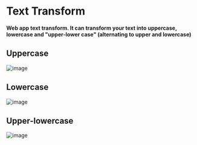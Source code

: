 # Text Transform
**Web app text transform. It can transform your text into uppercase, lowercase and "upper-lower case" (alternating to upper and lowercase)**

## Uppercase
![image](https://user-images.githubusercontent.com/41703972/59979801-be468f00-95c2-11e9-9890-4f7e6b796efc.png)

## Lowercase
![image](https://user-images.githubusercontent.com/41703972/59979805-ce5e6e80-95c2-11e9-9178-7bd74ab9418b.png)

## Upper-lowercase
![image](https://user-images.githubusercontent.com/41703972/59979808-e0d8a800-95c2-11e9-8268-59c7cfac3a76.png)
